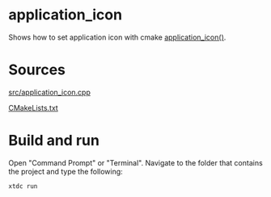 # application_icon

Shows how to set application icon with cmake [application_icon()](../../../../scripts/cmake/xtd_commands.cmake).

# Sources

[src/application_icon.cpp](src/application_icon.cpp)

[CMakeLists.txt](CMakeLists.txt)

# Build and run

Open "Command Prompt" or "Terminal". Navigate to the folder that contains the project and type the following:

```shell
xtdc run
```
